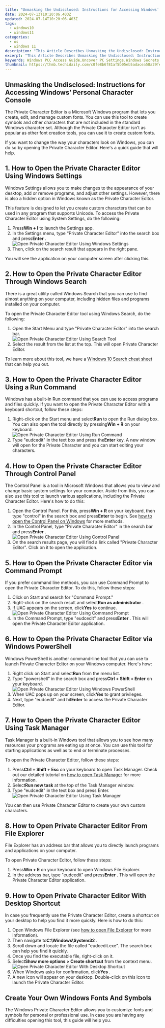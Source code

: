 ```yaml
---
title: "Unmasking the Undisclosed: Instructions for Accessing Windows’ Personal Character Console"
date: 2024-07-13T10:20:06.403Z
updated: 2024-07-14T10:20:06.403Z
tags:
  - windows10
  - windows11
categories:
  - os
  - windows 11
description: "This Article Describes Unmasking the Undisclosed: Instructions for Accessing Windows’ Personal Character Console"
excerpt: "This Article Describes Unmasking the Undisclosed: Instructions for Accessing Windows’ Personal Character Console"
keywords: Windows PCC Access Guide,Uncover PC Settings,Windows Secrets Revealed,Windows Privacy Console,Hidden PC Character Log,Accessing Hidden Files,Privacy Controls in Windows
thumbnail: https://thmb.techidaily.com/c0fe8b6f81af5b05eb5adacea58a29fe6fd2f271b6a687457517f15534dc6b13.jpg
---
```


## Unmasking the Undisclosed: Instructions for Accessing Windows’ Personal Character Console

 The Private Character Editor is a Microsoft Windows program that lets you create, edit, and manage custom fonts. You can use this tool to create symbols and other characters that are not included in the standard Windows character set. Although the Private Character Editor isn't as popular as other font creation tools, you can use it to create custom fonts.

 If you want to change the way your characters look on Windows, you can do so by opening the Private Character Editor. Here's a quick guide that will help.

## 1\. How to Open the Private Character Editor Using Windows Settings

 Windows Settings allows you to make changes to the appearance of your desktop, add or remove programs, and adjust other settings. However, there is also a hidden option in Windows known as the Private Character Editor.

 This feature is designed to let you create custom characters that can be used in any program that supports Unicode. To access the Private Character Editor using System Settings, do the following:

1. Press**Win + I** to launch the Settings app.
2. In the Settings menu, type “Private Character Editor” into the search box and press**Enter** .  
![Open Private Character Editor Using Windows Settings](https://static1.makeuseofimages.com/wordpress/wp-content/uploads/2022/11/open-private-character-editor-using-windows-settings.jpg)
3. Then, click on the search result that appears in the right pane.

 You will see the application on your computer screen after clicking this.

## 2\. How to Open the Private Character Editor Through Windows Search

 There is a great utility called Windows Search that you can use to find almost anything on your computer, including hidden files and programs installed on your computer.

 To open the Private Character Editor tool using Windows Search, do the following:

1. Open the Start Menu and type "Private Character Editor" into the search bar.  
![Open Private Character Editor Using Search Tool](https://static1.makeuseofimages.com/wordpress/wp-content/uploads/2022/11/open-private-character-editor-using-search-tool.jpg)
2. Select the result from the list at the top. This will open Private Character Editor.

 To learn more about this tool, we have a [Windows 10 Search cheat sheet](https://www.makeuseof.com/tag/windows-search-cheat-sheet/) that can help you out.

## 3\. How to Open the Private Character Editor Using a Run Command

 Windows has a built-in Run command that you can use to access programs and files quickly. If you want to open the Private Character Editor with a keyboard shortcut, follow these steps:

1. Right-click on the Start menu and select**Run** to open the Run dialog box. You can also open the tool directly by pressing**Win + R** on your keyboard.  
![Open Private Character Editor Using Run Command](https://static1.makeuseofimages.com/wordpress/wp-content/uploads/2022/11/open-private-character-editor-using-run-command.jpg)
2. Type "eudcedit" in the text box and press the**Enter** key. A new window will open for the Private Character and you can start editing your characters.

## 4\. How to Open the Private Character Editor Through Control Panel

 The Control Panel is a tool in Microsoft Windows that allows you to view and change basic system settings for your computer. Aside from this, you can also use this tool to launch various applications, including the Private Character Editor. Here's how to do this:

1. Open the Control Panel. For this, press**Win + R** on your keyboard, then type "control" in the search box and press**Enter** to begin. See [how to open the Control Panel on Windows](https://www.makeuseof.com/windows-11-open-control-panel/) for more methods.
2. In the Control Panel, type "Private Character Editor" in the search bar and press**Enter** .  
![Open Private Character Editor Using Control Panel](https://static1.makeuseofimages.com/wordpress/wp-content/uploads/2022/11/open-private-character-editor-using-control-panel.jpg)
3. On the search results page, you will find a link called "Private Character Editor". Click on it to open the application.

## 5\. How to Open the Private Character Editor via Command Prompt

 If you prefer command line methods, you can use Command Prompt to open the Private Character Editor. To do this, follow these steps:

1. Click on Start and search for "Command Prompt."
2. Right-click on the search result and select**Run as administrator** .
3. If UAC appears on the screen, click**Yes** to continue.  
![Open Private Character Editor Using Command Prompt](https://static1.makeuseofimages.com/wordpress/wp-content/uploads/2022/11/open-private-character-editor-using-command-prompt.jpg)
4. In the Command Prompt, type "eudcedit" and press**Enter** . This will open the Private Character Editor application.

## 6\. How to Open the Private Character Editor via Windows PowerShell

 Windows PowerShell is another command-line tool that you can use to launch Private Character Editor on your Windows computer. Here's how:

1. Right click on Start and select**Run** from the menu list.
2. Type "powershell" in the search box and press**Ctrl + Shift + Enter** on your keyboard.  
![Open Private Character Editor Using Windows PowerShell](https://static1.makeuseofimages.com/wordpress/wp-content/uploads/2022/11/open-private-character-editor-using-windows-powershell.jpg)
3. When UAC pops up on your screen, click**Yes** to grant privileges.
4. Next, type "eudcedit" and hit**Enter** to access the Private Character Editor.

## 7\. How to Open the Private Character Editor Using Task Manager

 Task Manager is a built-in Windows tool that allows you to see how many resources your programs are eating up at once. You can use this tool for starting applications as well as to end or terminate processes.

To open the Private Character Editor, follow these steps:

1. Press**Ctrl + Shift + Esc** on your keyboard to open Task Manager. Check out our detailed tutorial on [how to open Task Manager](https://www.makeuseof.com/ways-to-open-task-manager-windows-10/) for more information.
2. Select**Run new task** at the top of the Task Manager window.
3. Type "eudcedit" in the text box and press Enter.  
![Open Private Character Editor Using Task Manager](https://static1.makeuseofimages.com/wordpress/wp-content/uploads/2022/11/open-private-character-editor-using-task-manager.jpg)

 You can then use Private Character Editor to create your own custom characters.

## 8\. How to Open Private Character Editor From File Explorer

 File Explorer has an address bar that allows you to directly launch programs and applications on your computer.

To open Private Character Editor, follow these steps:

1. Press**Win + E** on your keyboard to open Windows File Explorer.
2. In the address bar, type "eudcedit" and press**Enter** . This will open the Private Character Editor application.

## 9\. How to Open Private Character Editor With Desktop Shortcut

 In case you frequently use the Private Character Editor, create a shortcut on your desktop to help you find it more quickly. Here is how to do this:

1. Open Windows File Explorer (see [how to open File Explorer](https://www.makeuseof.com/windows-open-file-explorer/) for more information).
2. Then navigate to**C:\\Windows\\System32** .
3. Scroll down and locate the file called "eudcedit.exe". The search box can help you find it quickly.
4. Once you find the executable file, right-click on it.
5. Select**Show more options > Create shortcut** from the context menu.  
![Open Private Character Editor With Desktop Shortcut](https://static1.makeuseofimages.com/wordpress/wp-content/uploads/2022/11/open-private-character-editor-with-desktop-shortcut.jpg)
6. When Windows asks for confirmation, click**Yes** .
7. A new icon will appear on your desktop. Double-click on this icon to launch the Private Character Editor.

## Create Your Own Windows Fonts And Symbols

 The Windows Private Character Editor allows you to customize fonts and symbols for personal or professional use. In case you are having any difficulties opening this tool, this guide will help you.


<ins class="adsbygoogle"
     style="display:block"
     data-ad-format="autorelaxed"
     data-ad-client="ca-pub-7571918770474297"
     data-ad-slot="1223367746"></ins>



<ins class="adsbygoogle"
     style="display:block"
     data-ad-client="ca-pub-7571918770474297"
     data-ad-slot="8358498916"
     data-ad-format="auto"
     data-full-width-responsive="true"></ins>




